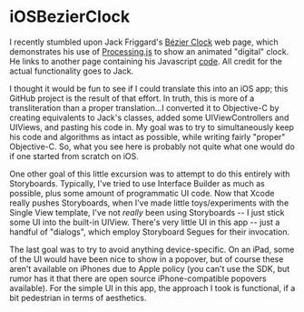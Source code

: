 iOSBezierClock
==============

I recently stumbled upon Jack Friggard's [Bézier Clock](http://jackf.net/bezier-clock/) web page, which demonstrates his use of [Processing.js](http://processingjs.org/) to show an animated "digital" clock. He links to another page containing his Javascript [code](http://jackf.net/bezier-clock/bezier_clock.pde). All credit for the actual functionality goes to Jack.

I thought it would be fun to see if I could translate this into an iOS app; this GitHub project is the result of that effort. In truth, this is more of a transliteration than a proper translation...I converted it to Objective-C by creating equivalents to Jack's classes, added some UIViewControllers and UIViews, and pasting his code in. My goal was to try to simultaneously keep his code and algorithms as intact as possible, while writing fairly "proper" Objective-C. So, what you see here is probably not quite what one would do if one started from scratch on iOS.

One other goal of this little excursion was to attempt to do this entirely with Storyboards. Typically, I've tried to use Interface Builder as much as possible, plus some amount of programmatic UI code. Now that Xcode really pushes Storyboards, when I've made little toys/experiments with the Single View template, I've not *really* been using Storyboards -- I just stick some UI into the built-in UIView. There's very little UI in this app -- just a handful of "dialogs", which employ Storyboard Segues for their invocation.

The last goal was to try to avoid anything device-specific. On an iPad, some of the UI would have been nice to show in a popover, but of course these aren't available on iPhones due to Apple policy (you can't use the SDK, but rumor has it that there are open source iPhone-compatible popovers available). For the simple UI in this app, the approach I took is functional, if a bit pedestrian in terms of aesthetics.